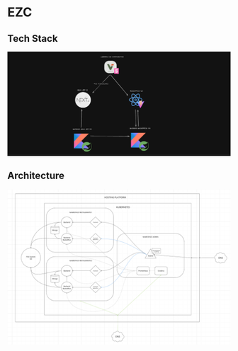 # EZC

## Tech Stack
![Tech stack](./images/image.png)

## Architecture
![Architecture](./images/architecture.png)
